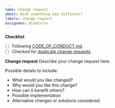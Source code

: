 ```yaml
---
name: Change request
about: Wish something was different?
labels: change-request
assignees: @iamturns
---
```


<!--
Thanks for being willing to contribute!
First step: provide a general summary of the change request in the Title above
-->

**Checklist**

<!-- Put an x in the boxes that apply: [X]. You can also fill these out after creating the PR. If you're unsure about any of them, don't hesitate to ask. We're here to help! -->

- [ ] Following [CODE_OF_CONDUCT.md](https://github.com/iamturns/create-exposed-app/blob/master/CODE_OF_CONDUCT.md).
- [ ] Checked for [duplicate change requests](https://github.com/iamturns/create-exposed-app/issues?q=label%3Achange-request).

**Change request**
Describe your change request here.

Possible details to include:

- What would you like changed?
- Why would you like this change?
- How can it benefit others?
- Possible implementation
- Alternative changes or solutions considered
